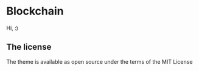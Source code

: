 # Blockchain

Hi, :)

## The license

The theme is available as open source under the terms of the MIT License
